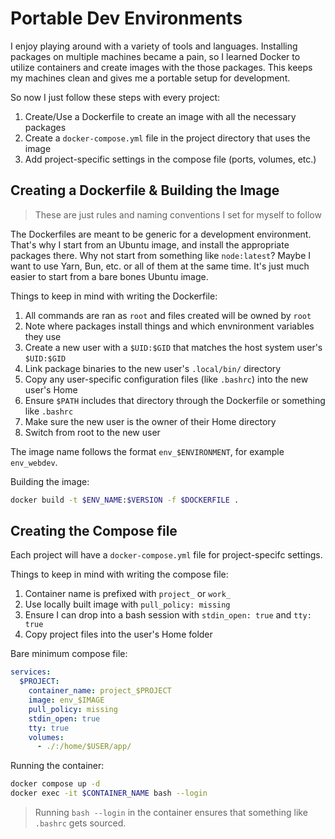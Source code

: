 # Portable Dev Environments

I enjoy playing around with a variety of tools and languages. Installing packages on multiple machines
became a pain, so I learned Docker to utilize containers and create images with the those packages. This
keeps my machines clean and gives me a portable setup for development.

So now I just follow these steps with every project:

1. Create/Use a Dockerfile to create an image with all the necessary packages
1. Create a `docker-compose.yml` file in the project directory that uses the image
1. Add project-specific settings in the compose file (ports, volumes, etc.)


## Creating a Dockerfile & Building the Image

> These are just rules and naming conventions I set for myself to follow

The Dockerfiles are meant to be generic for a development environment. That's why I start from an Ubuntu image,
and install the appropriate packages there. Why not start from something like `node:latest`? Maybe I want to use
Yarn, Bun, etc. or all of them at the same time. It's just much easier to start from a bare bones Ubuntu image.

Things to keep in mind with writing the Dockerfile:

1. All commands are ran as `root` and files created will be owned by `root`
1. Note where packages install things and which envnironment variables they use
1. Create a new user with a `$UID:$GID` that matches the host system user's `$UID:$GID`
1. Link package binaries to the new user's `.local/bin/` directory
1. Copy any user-specific configuration files (like `.bashrc`) into the new user's Home
1. Ensure `$PATH` includes that directory through the Dockerfile or something like `.bashrc`
1. Make sure the new user is the owner of their Home directory
1. Switch from root to the new user

The image name follows the format `env_$ENVIRONMENT`, for example `env_webdev`.

Building the image:

```sh
docker build -t $ENV_NAME:$VERSION -f $DOCKERFILE .
```

## Creating the Compose file

Each project will have a `docker-compose.yml` file for project-specifc settings.

Things to keep in mind with writing the compose file:

1. Container name is prefixed with `project_` or `work_`
1. Use locally built image with `pull_policy: missing`
1. Ensure I can drop into a bash session with `stdin_open: true` and `tty: true`
1. Copy project files into the user's Home folder

Bare minimum compose file:
```yml
services:
  $PROJECT:
    container_name: project_$PROJECT
    image: env_$IMAGE
    pull_policy: missing
    stdin_open: true
    tty: true
    volumes:
      - ./:/home/$USER/app/
```

Running the container:

```sh
docker compose up -d
docker exec -it $CONTAINER_NAME bash --login 
```

> Running `bash --login` in the container ensures that something like `.bashrc` gets sourced.


